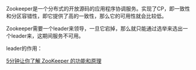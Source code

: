 Zookeeper是一个分布式的开放源码的应用程序协调服务。实现了CP，即一致性和分区容错性，即它提供了高的一致性，那么它的可用性就会比较低。

Zookeeper需要一个leader来领导，一旦它宕掉，那么就只能通过选举来选出一个leader来，这期间服务不可用。

leader的作用：

[5分钟让你了解 ZooKeeper 的功能和原理](https://blog.csdn.net/weijifeng_/article/details/79775738)